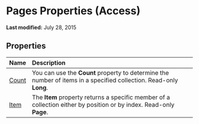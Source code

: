 
# Pages Properties (Access)

 **Last modified:** July 28, 2015


## Properties



|**Name**|**Description**|
|:-----|:-----|
| [Count](6bf4c0b5-5ee5-a02e-ada8-4d9771287a82.md)|You can use the  **Count** property to determine the number of items in a specified collection. Read-only **Long**.|
| [Item](ecac73d6-ce91-a416-4227-23f6317b6dc0.md)|The  **Item** property returns a specific member of a collection either by position or by index. Read-only **Page**.|
